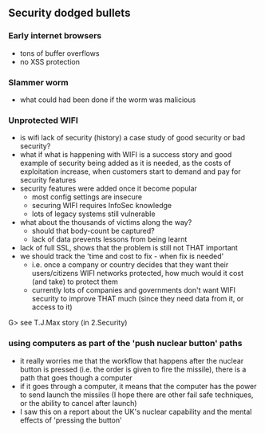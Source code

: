 ## Security dodged bullets

### Early internet browsers

  - tons of buffer overflows
  - no XSS protection  

### Slammer worm

 - what could had been done if the worm was malicious

### Unprotected WIFI  

  - is wifi lack of security (history) a case study of good security or bad security?
   - what if what is happening with WIFI is a success story and good example of security being added as it is needed, as the costs of exploitation increase, when  customers start to demand and pay for security features
  - security features were added once it become popular
    - most config settings are insecure
    - securing WIFI requires InfoSec knowledge
    - lots of legacy systems still vulnerable
  - what about the thousands of victims along the way?
    - should that body-count be captured?
    - lack of data prevents lessons from being learnt
  - lack of full SSL, shows that the problem is still not THAT important
  - we should track the 'time and cost to fix - when fix is needed'
     - i.e. once a company or country decides that they want their users/citizens WIFI networks protected, how much would it cost (and take) to protect them
     - currently lots of companies and governments don't want WIFI security to improve THAT much (since they need data from it, or access to it)

G> see T.J.Max story (in 2.Security)

### using computers as part of the 'push nuclear button' paths

  - it really worries me that the workflow that happens after the nuclear button is pressed (i.e. the order is given to fire the missile), there is a path that goes though a computer
  - if it goes through a computer, it means that the computer has the power to send launch the missiles (I hope there are other fail safe techniques, or the ability to cancel after launch)
  - I saw this on a report about the UK's nuclear capability and the mental effects of 'pressing the button'
